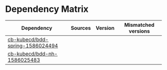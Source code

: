 # Dependency Matrix

Dependency | Sources | Version | Mismatched versions
---------- | ------- | ------- | -------------------
[cb-kubecd/bdd-spring-1586024494](https://github.com/cb-kubecd/bdd-spring-1586024494.git) |  | []() | 
[cb-kubecd/bdd-nh-1586025483](https://github.com/cb-kubecd/bdd-nh-1586025483.git) |  | []() | 
